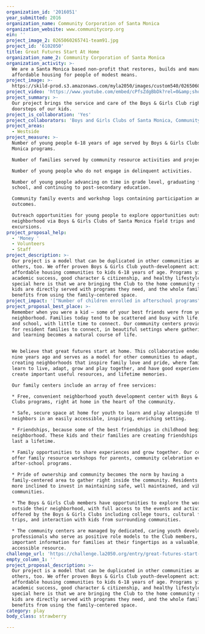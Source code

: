 ```yaml
---
organization_id: '2016051'
year_submitted: 2016
organization_name: Community Corporation of Santa Monica
organization_website: www.communitycorp.org
ein: ''
project_image_2: 0265060265741-team91.jpg
project_id: '6102050'
title: Great Futures Start At Home
organization_name_2: Community Corporation of Santa Monica
organization_activity: >-
  We are a Santa Monica based non-profit that restores, builds and manages 
  affordable housing for people of modest means.
project_image: >-
  https://skild-prod.s3.amazonaws.com/myla2050/images/custom540/0265060265741-team91.jpg
project_video: 'https://www.youtube.com/embed/cPfsZdgBbDk?rel=0&amp;showinfo=0'
project_summary: >-
  Our project brings the service and care of the Boys & Girls Club right to the
  doorsteps of our kids.
project_is_collaboration: 'Yes'
project_collaborators: 'Boys and Girls Clubs of Santa Monica, Community Corporation of Santa Monica'
project_areas:
  - Westside
project_measure: >-
  Number of young people 6-18 years of age served by Boys & Girls Clubs of Santa
  Monica programs.

  Number of families served by community resource activities and projects.

  Number of young people who do not engage in delinquent activities.

  Number of young people advancing on time in grade level, graduating from high
  school, and continuing to post-secondary education. 

  Community family events and workshop logs containing participation and
  outcomes. 

  Outreach opportunities for young people to explore opportunities outside their
  neighborhood via Boys & Girls Clubs of Santa Monica field trips and
  excursions.
project_proposal_help:
  - 'Money '
  - Volunteers
  - Staff
project_description: >-
  Our project is a model that can be duplicated in other communities and help
  others, too. We offer proven Boys & Girls Club youth-development activities in
  affordable housing communities to kids 6-18 years of age. Programs yield
  academic success, good character & citizenship, and healthy lifestyles. What’s
  special here is that we are bringing the Club to the home community so that
  kids are directly served with programs they need, and the whole family
  benefits from using the family-centered space.
project_impact: '["Number of children enrolled in afterschool programs"]'
project_proposal_best_place: >-
  Remember when you were a kid – some of your best friends were from your
  neighborhood. Families today tend to be scattered and busy with life, work,
  and school, with little time to connect. Our community centers provide a place
  for resident families to connect, in beautiful settings where gathering, play,
  and learning becomes a natural course of life.


  We believe that great futures start at home. This collaborative endeavor began
  nine years ago and serves as a model for other communities to adapt, by
  creating neighborhoods that inspire family love and pride, where families
  learn to live, adapt, grow and play together, and have good experiences that
  create important useful resources, and lifetime memories. 

  Our family centers include an array of free services:

  * Free, convenient neighborhood youth development center with Boys & Girls
  Clubs programs, right at home in the heart of the community.

  * Safe, secure space at home for youth to learn and play alongside their
  neighbors in an easily accessible, inspiring, enriching setting. 

  * Friendships, because some of the best friendships in childhood begin in the
  neighborhood. These kids and their families are creating friendships that will
  last a lifetime.

  * Family opportunities to share experiences and grow together. Our centers
  offer family resource workshops for parents, community celebration events, and
  after-school programs. 

  * Pride of ownership and community becomes the norm by having a
  family-centered area to gather right inside the community. Residents become
  more inclined to invest in maintaining safe, well maintained, and vibrant
  communities. 

  * The Boys & Girls Club members have opportunities to explore the world
  outside their neighborhood, with full access to the events and activities
  offered by the Boys & Girls Clubs including college tours, cultural field
  trips, and interaction with kids from surrounding communities. 

  * The community centers are managed by dedicated, caring youth development
  professionals who serve as positive role models to the Club members, with
  important information for families at their fingertips as a valuable,
  accessible resource.
challenge_url: 'https://challenge.la2050.org/entry/great-futures-start-at-home'
empty_column_1: ''
project_proposal_description: >-
  Our project is a model that can be duplicated in other communities and help
  others, too. We offer proven Boys & Girls Club youth-development activities in
  affordable housing communities to kids 6-18 years of age. Programs yield
  academic success, good character & citizenship, and healthy lifestyles. What’s
  special here is that we are bringing the Club to the home community so that
  kids are directly served with programs they need, and the whole family
  benefits from using the family-centered space.
category: play
body_class: strawberry

---
```

